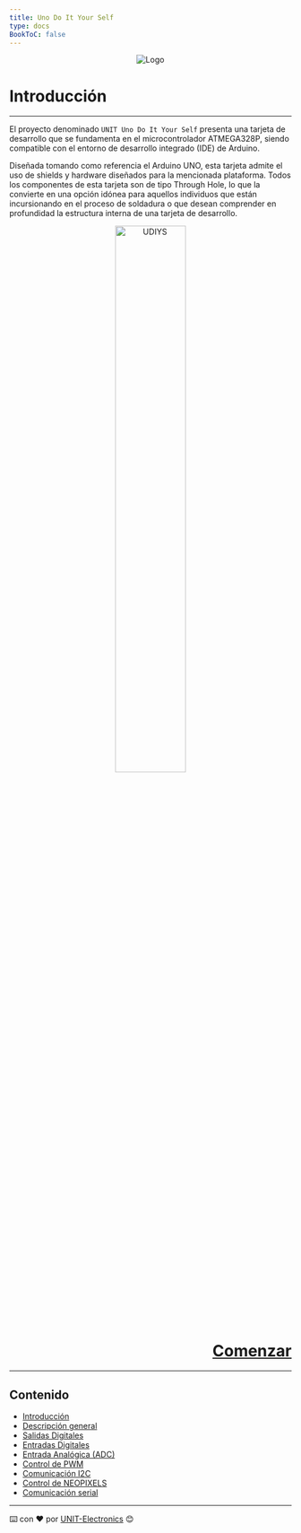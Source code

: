 ```yaml
---
title: Uno Do It Your Self
type: docs
BookToC: false
---
```

<!-- # 8-bit enhanced USB microcontroller CH559 -->
<div style="text-align: center;">
    <img src="https://uelectronics.com/wp-content/uploads/2021/05/Logo-UNIT_Web-04-800x182.png" alt="Logo">
</div>

# Introducción
-------------------------------------------
El proyecto denominado `UNIT Uno Do It Your Self` presenta una tarjeta de desarrollo que se fundamenta en el microcontrolador ATMEGA328P, siendo compatible con el entorno de desarrollo integrado (IDE) de Arduino.

Diseñada tomando como referencia el Arduino UNO, esta tarjeta admite el uso de shields y hardware diseñados para la mencionada plataforma. Todos los componentes de esta tarjeta son de tipo Through Hole, lo que la convierte en una opción idónea para aquellos individuos que están incursionando en el proceso de soldadura o que desean comprender en profundidad la estructura interna de una tarjeta de desarrollo.


<div style="text-align: center;">
    <img src="/docs/1-Descripcion-general/images/UNIT_UNO_DIY.jpg" alt=" UDIYS" width="50%">
</div>


<div style="text-align: right">
    <h1><a href="/docs/1-descripcion-general/">Comenzar</a></h>
</div>

------------
## Contenido
- [Introducción](/)
- [Descripción general](/)
- [Salidas Digitales](/)
- [Entradas Digitales](/)
- [Entrada Analógica (ADC)](/)
- [Control de PWM](/)
- [Comunicación I2C](/)
- [Control de NEOPIXELS](/)
- [Comunicación serial](/)







---
⌨️ con ❤️ por [UNIT-Electronics](https://github.com/UNIT-Electronics) 😊